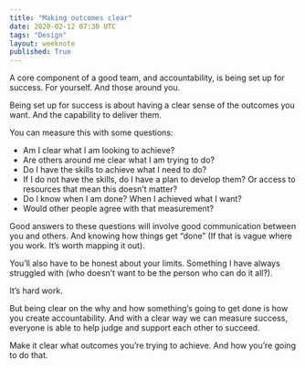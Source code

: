 ```yaml
---
title: "Making outcomes clear"
date: 2020-02-12 07:30 UTC
tags: "Design"
layout: weeknote
published: True
---
```


A core component of a good team, and accountability, is being set up for success. For yourself. And those around you.

Being set up for success is about having a clear sense of the outcomes you want. And the capability to deliver them.

You can measure this with some questions:

- Am I clear what I am looking to achieve?
- Are others around me clear what I am trying to do?
- Do I have the skills to achieve what I need to do?
- If I do not have the skills, do I have a plan to develop them? Or access to resources that mean this doesn’t matter?
- Do I know when I am done? When I achieved what I want?
- Would other people agree with that measurement?

Good answers to these questions will involve good communication between you and others. And knowing how things get “done” (If that is vague where you work. It’s worth mapping it out).

You’ll also have to be honest about your limits. Something I have always struggled with (who doesn’t want to be the person who can do it all?).

It’s hard work.

But being clear on the why and how something’s going to get done is how you create accountability. And with a clear way we can measure success, everyone is able to help judge and support each other to succeed.

Make it clear what outcomes you’re trying to achieve. And how you’re going to do that.
